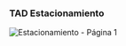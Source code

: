 ### TAD Estacionamiento

![Estacionamiento - Página 1](https://user-images.githubusercontent.com/71336562/232248438-6d44d3c5-7497-415c-b722-2506912c64f3.png)
